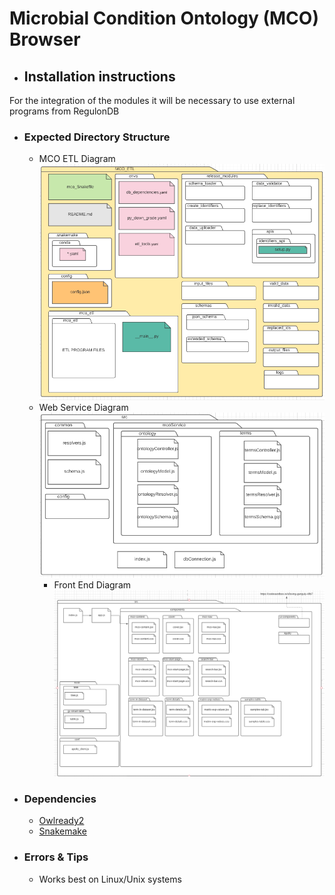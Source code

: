 # Microbial Condition Ontology (MCO) Browser

- ## Installation instructions

For the integration of the modules it will be necessary to use external programs from RegulonDB

- ### Expected Directory Structure
  - MCO ETL Diagram
    ![MCO ETL Diagram](diagrams/mco-etl-directory-structure.png)
  - Web Service Diagram
    ![Web Service Diagram](diagrams/web-service-directory-structure.png)
    - Front End Diagram
      ![Front End Diagram](diagrams/front-end-directory-structure.png)
- ### Dependencies

  - [Owlready2](https://pypi.org/project/Owlready2/)
  - [Snakemake](https://snakemake.readthedocs.io/en/stable/)

- ### Errors & Tips

  - Works best on Linux/Unix systems
